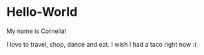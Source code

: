 # Hello-World

My name is Cornelia!

I love to travel, shop, dance and eat.
I wish I had a taco right now :(
